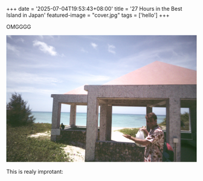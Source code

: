 +++
date = '2025-07-04T19:53:43+08:00'
title = '27 Hours in the Best Island in Japan'
featured-image = "cover.jpg"
tags = ['hello']
+++

OMGGGG

![alt](cover.jpg)

This is realy improtant:
